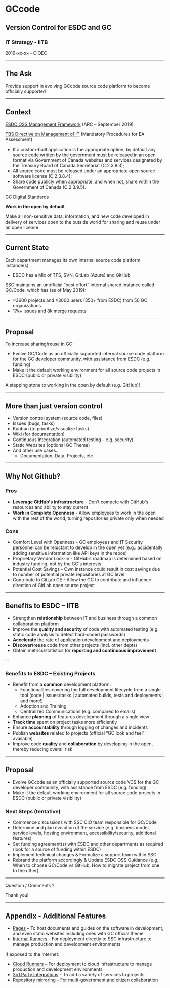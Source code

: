 # GCcode
## Version Control for ESDC and GC
### IT Strategy - IITB

2019-xx-xx - CIOEC

---

## The Ask

Provide support in evolving GCcode source code platform to become officially supported

---

## Context

[ESDC OSS Management Framework](http://dialogue/grp/TAWS-ATST/Collaboration%20Architecture%20Services/Projects/Artificial%20Intelligence%20and%20Open%20Source/OSS/ESDC%20Open%20Source%20Management%20Framework%20v%201.2.docx) (ARC – September 2019)

[TBS Directive on Management of IT](https://www.tbs-sct.gc.ca/pol/doc-eng.aspx?id=15249) (Mandatory Procedures for EA Assessment)

- If a custom-built application is the appropriate option, by default any source code written by the government must be released in an open format via Government of Canada websites and services designated by the Treasury Board of Canada Secretariat (C.2.3.8.3);
- All source code must be released under an appropriate open source software license (C.2.3.8.4);
- Share code publicly when appropriate, and when not, share within the Government of Canada (C.2.3.9.5).

GC Digital Standards

**Work in the open by default**

Make all non-sensitive data, information, and new code developed in delivery of services open to the outside world for sharing and reuse under an open licence

---

## Current State

Each department manages its own internal source code platform instance(s)

- ESDC has a Mix of TFS, SVN, GitLab (Azure) and GitHub

SSC maintains an unofficial “best effort” internal shared instance called GC/Code, which has (as of May 2019):

- ≈3600 projects and ≈3000 users (350+ from ESDC) from 50 GC organizations
- 17k+ issues and 8k merge requests

---

## Proposal

To increase sharing/reuse in GC:
- Evolve GC/Code as an officially supported internal source code platform for the GC developer community, with assistance from ESDC (e.g. funding)
- Make it the default working environment for all source code projects in ESDC (public or private visibility)

A stepping stone to working in the open by default (e.g. GitHub)!

---

## More than just version control

- Version control system (source code, files)
- Issues (bugs, tasks)
- Kanban (to prioritize/visualize tasks)
- Wiki (for documentation)
- Continuous Integration (automated testing – e.g. security)
- Static Websites (optional GC Theme)
- And other use cases…
  - Documentation, Data, Projects, etc.

---

## Why Not Github?

### Pros

- **Leverage GitHub's infrastructure** - Don’t compete with GitHub's resources and ability to stay current
- **Work in Complete Openness** - Allow employees to work in the open with the rest of the world, turning repositories private only when needed

### Cons

- Comfort Level with Openness - GC employees and IT Security personnel can be reluctant to develop in the open yet (e.g.: accidentally adding sensitive information like API keys in the repos)
- Proprietary Vendor Lock-in - GitHub’s roadmap is determined based on industry funding, not by the GC's interests
- Potential Cost Savings - Own instance could result in cost savings due to number of potential private repositories at GC level
- Contribute to GitLab CE - Allow the GC to contribute and influence direction of GitLab open source project

---

## Benefits to ESDC – IITB

- Strengthen **relationship** between IT and business through a common collaboration platform
- Improve the **quality and security** of code with automated testing (e.g. static code analysis to detect hard-coded passwords)
- **Accelerate** the rate of application development and deployments
- **Discover/reuse** code from other projects (incl. other depts)
- Obtain metrics/statistics for **reporting and continuous improvement**

--

### Benefits to ESDC – Existing Projects

- Benefit from a **common** development platform:
  - Functionalities covering the full development lifecycle from a single tool (code | issues/tasks | automated builds, tests and deployments | and more!)
  - Adoption and Training
  - Centralized Communications (e.g. compared to emails)
- Enhance **planning** of features development through a single view
- **Track time** spent on project tasks more efficiently
- Ensure **accountability** through logging of changes and incidents
- Publish **websites** related to projects (official “GC look and feel” available)
- Improve code **quality** and **collaboration** by developing in the open, thereby reducing overall risk

---

## Proposal

- Evolve GCcode as an officially supported source code VCS for the GC developer community, with assistance from ESDC (e.g. funding)
- Make it the default working environment for all source code projects in ESDC (public or private visibility)

### Next Steps (tentative)

- Commence discussions with SSC CIO team responsible for GC/Code
- Determine and plan evolution of the service (e.g. business model, service levels, hosting environment, accessibility/security, additional features)
- Set funding agreement(s) with ESDC and other departments as required (look for a source of funding within ESDC)
- Implement technical changes & Formalize a support team within SSC
- Rebrand the platform accordingly & Update ESDC OSS Guidance (e.g. When to choose GC/Code vs GitHub, How to migrate project from one to the other)

---

Question / Comments ?

Thank you!

---

## Appendix - Additional Features

- [Pages](https://about.gitlab.com/product/pages/) – To host documents and guides on the software in development, and even static websites including ones with GC official theme
- [Internal Runners](https://docs.gitlab.com/runner/) – For deployment directly to SSC infrastructure to manage production and development environments

If exposed to the Internet:
- [Cloud Runners](https://docs.gitlab.com/runner/) – For deployment to cloud infrastructure to manage production and development environments
- [3rd Party Integrations](https://docs.gitlab.com/ce/integration/) – To add a variety of services to projects
- [Repository mirroring](https://docs.gitlab.com/ce/workflow/repository_mirroring.html) – For multi-government and citizen collaboration
